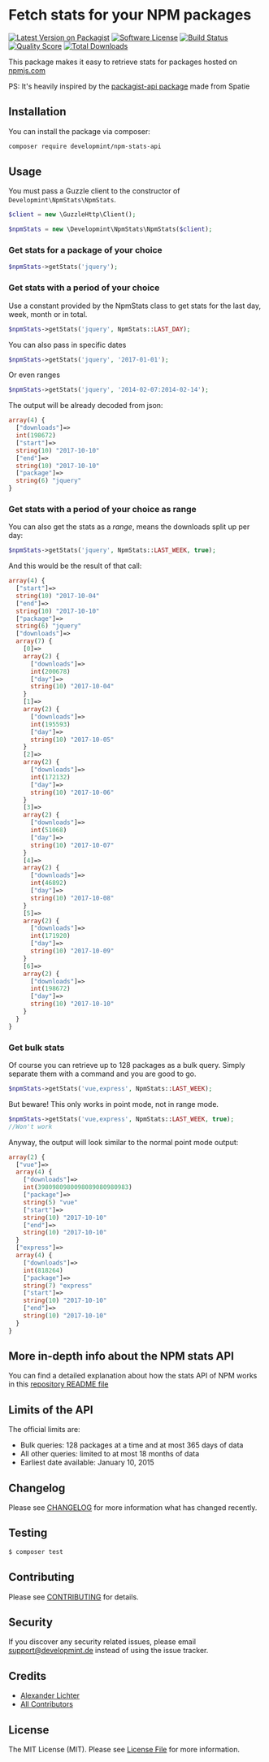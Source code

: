 # Fetch stats for your NPM packages

[![Latest Version on Packagist](https://img.shields.io/packagist/v/developmint/npm-stats-api.svg?style=flat-square)](https://packagist.org/packages/developmint/npm-stats-api)
[![Software License](https://img.shields.io/badge/license-MIT-brightgreen.svg?style=flat-square)](LICENSE.md)
[![Build Status](https://img.shields.io/travis/Developmint/npm-stats-api/master.svg?style=flat-square)](https://travis-ci.org/Developmint/npm-stats-api)
[![Quality Score](https://img.shields.io/scrutinizer/g/developmint/npm-stats-api.svg?style=flat-square)](https://scrutinizer-ci.com/g/developmint/npm-stats-api)
[![Total Downloads](https://img.shields.io/packagist/dt/developmint/npm-stats-api.svg?style=flat-square)](https://packagist.org/packages/developmint/npm-stats-api)

This package makes it easy to retrieve stats for packages hosted on [npmjs.com](https://www.npmjs.com/)

PS: It's heavily inspired by the [packagist-api package](https://github.com/spatie/packagist-api) made from Spatie
## Installation

You can install the package via composer:

``` bash
composer require developmint/npm-stats-api
```

## Usage

You must pass a Guzzle client to the constructor of `Developmint\NpmStats\NpmStats`.

``` php
$client = new \GuzzleHttp\Client();

$npmStats = new \Developmint\NpmStats\NpmStats($client);
```

### Get stats for a package of your choice
``` php
$npmStats->getStats('jquery');
```

### Get stats with a period of your choice

Use a constant provided by the NpmStats class to get stats for the last day, week, month or in total.
``` php
$npmStats->getStats('jquery', NpmStats::LAST_DAY);
```
You can also pass in specific dates
``` php
$npmStats->getStats('jquery', '2017-01-01');
```
Or even ranges
``` php
$npmStats->getStats('jquery', '2014-02-07:2014-02-14');
```

The output will be already decoded from json:

``` php
array(4) {
  ["downloads"]=>
  int(198672)
  ["start"]=>
  string(10) "2017-10-10"
  ["end"]=>
  string(10) "2017-10-10"
  ["package"]=>
  string(6) "jquery"
}
```

### Get stats with a period of your choice as range

You can also get the stats as a *range*, means the downloads split up per day:
``` php
$npmStats->getStats('jquery', NpmStats::LAST_WEEK, true);
```

And this would be the result of that call:

``` php
array(4) {
  ["start"]=>
  string(10) "2017-10-04"
  ["end"]=>
  string(10) "2017-10-10"
  ["package"]=>
  string(6) "jquery"
  ["downloads"]=>
  array(7) {
    [0]=>
    array(2) {
      ["downloads"]=>
      int(200678)
      ["day"]=>
      string(10) "2017-10-04"
    }
    [1]=>
    array(2) {
      ["downloads"]=>
      int(195593)
      ["day"]=>
      string(10) "2017-10-05"
    }
    [2]=>
    array(2) {
      ["downloads"]=>
      int(172132)
      ["day"]=>
      string(10) "2017-10-06"
    }
    [3]=>
    array(2) {
      ["downloads"]=>
      int(51068)
      ["day"]=>
      string(10) "2017-10-07"
    }
    [4]=>
    array(2) {
      ["downloads"]=>
      int(46892)
      ["day"]=>
      string(10) "2017-10-08"
    }
    [5]=>
    array(2) {
      ["downloads"]=>
      int(171920)
      ["day"]=>
      string(10) "2017-10-09"
    }
    [6]=>
    array(2) {
      ["downloads"]=>
      int(198672)
      ["day"]=>
      string(10) "2017-10-10"
    }
  }
}
```

### Get bulk stats

Of course you can retrieve up to 128 packages as a bulk query. Simply separate them with a command and you are good 
to go.

``` php
$npmStats->getStats('vue,express', NpmStats::LAST_WEEK);
```

But beware! This only works in point mode, not in range mode.

``` php
$npmStats->getStats('vue,express', NpmStats::LAST_WEEK, true);
//Won't work
```
Anyway, the output will look similar to the normal point mode output:

``` php 
array(2) {
  ["vue"]=>
  array(4) {
    ["downloads"]=>
    int(3980980980098089080980983)
    ["package"]=>
    string(5) "vue"
    ["start"]=>
    string(10) "2017-10-10"
    ["end"]=>
    string(10) "2017-10-10"
  }
  ["express"]=>
  array(4) {
    ["downloads"]=>
    int(818264)
    ["package"]=>
    string(7) "express"
    ["start"]=>
    string(10) "2017-10-10"
    ["end"]=>
    string(10) "2017-10-10"
  }
}
```

## More in-depth info about the NPM stats API

You can find a detailed explanation about how the stats API of NPM works in this
[repository README file](https://github.com/npm/registry/blob/master/docs/download-counts.md)

## Limits of the API

The official limits are:
+ Bulk queries: 128 packages at a time and at most 365 days of data
+ All other queries: limited to at most 18 months of data
+ Earliest date available: January 10, 2015

## Changelog

Please see [CHANGELOG](CHANGELOG.md) for more information what has changed recently.

## Testing

``` bash
$ composer test
```

## Contributing

Please see [CONTRIBUTING](CONTRIBUTING.md) for details.

## Security

If you discover any security related issues, please email support@developmint.de instead of using the issue tracker.

## Credits

- [Alexander Lichter](https://github.com/manniL)
- [All Contributors](../../contributors)


## License

The MIT License (MIT). Please see [License File](LICENSE.md) for more information.

